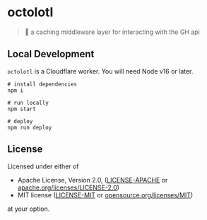 # octolotl
> 🐙 a caching middleware layer for interacting with the GH api

## Local Development

`octolotl` is a Cloudflare worker. You will need Node v16 or later.

```
# install dependencies
npm i

# run locally
npm start

# deploy
npm run deploy
```

## License

Licensed under either of

* Apache License, Version 2.0, ([LICENSE-APACHE](LICENSE-APACHE) or [apache.org/licenses/LICENSE-2.0](https://www.apache.org/licenses/LICENSE-2.0))
* MIT license ([LICENSE-MIT](LICENSE-MIT) or [opensource.org/licenses/MIT](https://opensource.org/licenses/MIT))

at your option.
